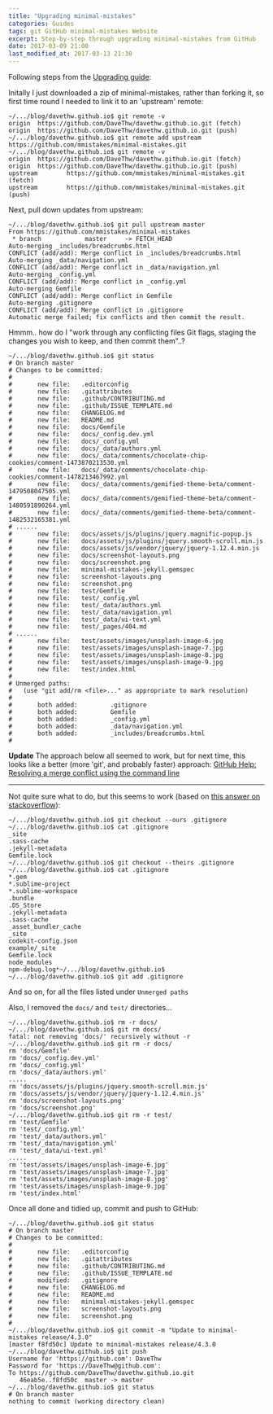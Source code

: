 ```yaml
---
title: "Upgrading minimal-mistakes"
categories: Guides
tags: git GitHub minimal-mistakes Website
excerpt: Step-by-step through upgrading minimal-mistakes from GitHub
date: 2017-03-09 21:00
last_modified_at: 2017-03-13 21:30
---
```


Following steps from the [Upgrading guide](https://mmistakes.github.io/minimal-mistakes/docs/upgrading/#use-git):

Initally I just downloaded a zip of minimal-mistakes, rather than forking it, so first time round I needed to link it to an 'upstream' remote:
```shell
~/.../blog/davethw.github.io$ git remote -v
origin  https://github.com/DaveThw/davethw.github.io.git (fetch)
origin  https://github.com/DaveThw/davethw.github.io.git (push)
~/.../blog/davethw.github.io$ git remote add upstream https://github.com/mmistakes/minimal-mistakes.git
~/.../blog/davethw.github.io$ git remote -v
origin  https://github.com/DaveThw/davethw.github.io.git (fetch)
origin  https://github.com/DaveThw/davethw.github.io.git (push)
upstream        https://github.com/mmistakes/minimal-mistakes.git (fetch)
upstream        https://github.com/mmistakes/minimal-mistakes.git (push)
```

Next, pull down updates from upstream:
```shell
~/.../blog/davethw.github.io$ git pull upstream master
From https://github.com/mmistakes/minimal-mistakes
 * branch            master     -> FETCH_HEAD
Auto-merging _includes/breadcrumbs.html
CONFLICT (add/add): Merge conflict in _includes/breadcrumbs.html
Auto-merging _data/navigation.yml
CONFLICT (add/add): Merge conflict in _data/navigation.yml
Auto-merging _config.yml
CONFLICT (add/add): Merge conflict in _config.yml
Auto-merging Gemfile
CONFLICT (add/add): Merge conflict in Gemfile
Auto-merging .gitignore
CONFLICT (add/add): Merge conflict in .gitignore
Automatic merge failed; fix conflicts and then commit the result.
```

Hmmm.. how do I "work through any conflicting files Git flags, staging the changes you wish to keep, and then commit them"..?

```shell
~/.../blog/davethw.github.io$ git status
# On branch master
# Changes to be committed:
#
#       new file:   .editorconfig
#       new file:   .gitattributes
#       new file:   .github/CONTRIBUTING.md
#       new file:   .github/ISSUE_TEMPLATE.md
#       new file:   CHANGELOG.md
#       new file:   README.md
#       new file:   docs/Gemfile
#       new file:   docs/_config.dev.yml
#       new file:   docs/_config.yml
#       new file:   docs/_data/authors.yml
#       new file:   docs/_data/comments/chocolate-chip-cookies/comment-1473870213530.yml
#       new file:   docs/_data/comments/chocolate-chip-cookies/comment-1478213467992.yml
#       new file:   docs/_data/comments/gemified-theme-beta/comment-1479508047505.yml
#       new file:   docs/_data/comments/gemified-theme-beta/comment-1480591890264.yml
#       new file:   docs/_data/comments/gemified-theme-beta/comment-1482532165381.yml
# ......
#       new file:   docs/assets/js/plugins/jquery.magnific-popup.js
#       new file:   docs/assets/js/plugins/jquery.smooth-scroll.min.js
#       new file:   docs/assets/js/vendor/jquery/jquery-1.12.4.min.js
#       new file:   docs/screenshot-layouts.png
#       new file:   docs/screenshot.png
#       new file:   minimal-mistakes-jekyll.gemspec
#       new file:   screenshot-layouts.png
#       new file:   screenshot.png
#       new file:   test/Gemfile
#       new file:   test/_config.yml
#       new file:   test/_data/authors.yml
#       new file:   test/_data/navigation.yml
#       new file:   test/_data/ui-text.yml
#       new file:   test/_pages/404.md
# ......
#       new file:   test/assets/images/unsplash-image-6.jpg
#       new file:   test/assets/images/unsplash-image-7.jpg
#       new file:   test/assets/images/unsplash-image-8.jpg
#       new file:   test/assets/images/unsplash-image-9.jpg
#       new file:   test/index.html
#
# Unmerged paths:
#   (use "git add/rm <file>..." as appropriate to mark resolution)
#
#       both added:         .gitignore
#       both added:         Gemfile
#       both added:         _config.yml
#       both added:         _data/navigation.yml
#       both added:         _includes/breadcrumbs.html
#
```

**Update** The approach below all seemed to work, but for next time, this looks like a better (more 'git', and probably faster) approach: [GitHub Help: Resolving a merge conflict using the command line](https://help.github.com/articles/resolving-a-merge-conflict-using-the-command-line/)

--------

Not quite sure what to do, but this seems to work (based on [this answer on stackoverflow](http://stackoverflow.com/questions/161813/how-to-resolve-merge-conflicts-in-git#answer-3407920)):
```shell
~/.../blog/davethw.github.io$ git checkout --ours .gitignore
~/.../blog/davethw.github.io$ cat .gitignore
_site
.sass-cache
.jekyll-metadata
Gemfile.lock
~/.../blog/davethw.github.io$ git checkout --theirs .gitignore
~/.../blog/davethw.github.io$ cat .gitignore
*.gem
*.sublime-project
*.sublime-workspace
.bundle
.DS_Store
.jekyll-metadata
.sass-cache
_asset_bundler_cache
_site
codekit-config.json
example/_site
Gemfile.lock
node_modules
npm-debug.log*~/.../blog/davethw.github.io$ 
~/.../blog/davethw.github.io$ git add .gitignore
```

And so on, for all the files listed under `Unmerged paths`

Also, I removed the `docs/` and `test/` directories...
```shell
~/.../blog/davethw.github.io$ rm -r docs/
~/.../blog/davethw.github.io$ git rm docs/
fatal: not removing 'docs/' recursively without -r
~/.../blog/davethw.github.io$ git rm -r docs/
rm 'docs/Gemfile'
rm 'docs/_config.dev.yml'
rm 'docs/_config.yml'
rm 'docs/_data/authors.yml'
.....
rm 'docs/assets/js/plugins/jquery.smooth-scroll.min.js'
rm 'docs/assets/js/vendor/jquery/jquery-1.12.4.min.js'
rm 'docs/screenshot-layouts.png'
rm 'docs/screenshot.png'
~/.../blog/davethw.github.io$ git rm -r test/
rm 'test/Gemfile'
rm 'test/_config.yml'
rm 'test/_data/authors.yml'
rm 'test/_data/navigation.yml'
rm 'test/_data/ui-text.yml'
.....
rm 'test/assets/images/unsplash-image-6.jpg'
rm 'test/assets/images/unsplash-image-7.jpg'
rm 'test/assets/images/unsplash-image-8.jpg'
rm 'test/assets/images/unsplash-image-9.jpg'
rm 'test/index.html'
```

Once all done and tidied up, commit and push to GitHub:
```shell
~/.../blog/davethw.github.io$ git status
# On branch master
# Changes to be committed:
#
#       new file:   .editorconfig
#       new file:   .gitattributes
#       new file:   .github/CONTRIBUTING.md
#       new file:   .github/ISSUE_TEMPLATE.md
#       modified:   .gitignore
#       new file:   CHANGELOG.md
#       new file:   README.md
#       new file:   minimal-mistakes-jekyll.gemspec
#       new file:   screenshot-layouts.png
#       new file:   screenshot.png
#
~/.../blog/davethw.github.io$ git commit -m "Update to minimal-mistakes release/4.3.0"
[master f8fd50c] Update to minimal-mistakes release/4.3.0
~/.../blog/davethw.github.io$ git push
Username for 'https://github.com': DaveThw
Password for 'https://DaveThw@github.com': 
To https://github.com/DaveThw/davethw.github.io.git
   46eab5e..f8fd50c  master -> master
~/.../blog/davethw.github.io$ git status
# On branch master
nothing to commit (working directory clean)
```
